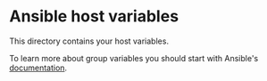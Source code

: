 Ansible host variables 
========

This directory contains your host variables.

To learn more about group variables you should start with Ansible's [documentation](http://docs.ansible.com/playbooks_best_practices.html#group-and-host-variables).
